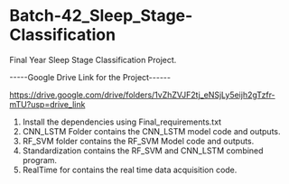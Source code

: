 # Batch-42_Sleep_Stage-Classification
Final Year Sleep Stage Classification Project.

-----Google Drive Link for the Project------

https://drive.google.com/drive/folders/1vZhZVJF2tj_eNSjLy5eijh2gTzfr-mTU?usp=drive_link

1. Install the dependencies using Final_requirements.txt
2. CNN_LSTM Folder contains the CNN_LSTM model code and outputs.
3. RF_SVM folder contains the RF_SVM Model code and outputs.
4. Standardization contains the RF_SVM and CNN_LSTM combined program.
5. RealTime for contains the real time data acquisition code.


